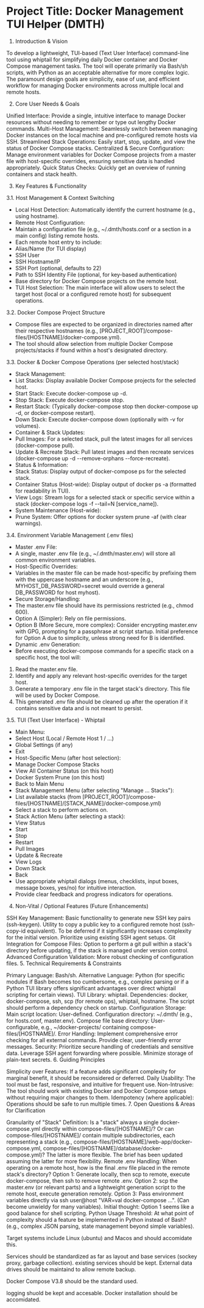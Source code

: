 # Project Title: Docker Management TUI Helper (DMTH)

1. Introduction & Vision

To develop a lightweight, TUI-based (Text User Interface) command-line tool using whiptail for simplifying daily Docker container and Docker Compose management tasks. The tool will operate primarily via Bash/sh scripts, with Python as an acceptable alternative for more complex logic. The paramount design goals are simplicity, ease of use, and efficient workflow for managing Docker environments across multiple local and remote hosts.

2. Core User Needs & Goals

Unified Interface: Provide a single, intuitive interface to manage Docker resources without needing to remember or type out lengthy Docker commands.
Multi-Host Management: Seamlessly switch between managing Docker instances on the local machine and pre-configured remote hosts via SSH.
Streamlined Stack Operations: Easily start, stop, update, and view the status of Docker Compose stacks.
Centralized & Secure Configuration: Manage environment variables for Docker Compose projects from a master file with host-specific overrides, ensuring sensitive data is handled appropriately.
Quick Status Checks: Quickly get an overview of running containers and stack health.

3. Key Features & Functionality

3.1. Host Management & Context Switching
* Local Host Detection: Automatically identify the current hostname (e.g., using hostname).
* Remote Host Configuration:
* Maintain a configuration file (e.g., ~/.dmth/hosts.conf or a section in a main config) listing remote hosts.
* Each remote host entry to include:
* Alias/Name (for TUI display)
* SSH User
* SSH Hostname/IP
* SSH Port (optional, defaults to 22)
* Path to SSH Identity File (optional, for key-based authentication)
* Base directory for Docker Compose projects on the remote host.
* TUI Host Selection: The main interface will allow users to select the target host (local or a configured remote host) for subsequent operations.

3.2. Docker Compose Project Structure
* Compose files are expected to be organized in directories named after their respective hostnames (e.g., [PROJECT_ROOT]/compose-files/[HOSTNAME]/docker-compose.yml).
* The tool should allow selection from multiple Docker Compose projects/stacks if found within a host's designated directory.

3.3. Docker & Docker Compose Operations (per selected host/stack)
* Stack Management:
* List Stacks: Display available Docker Compose projects for the selected host.
* Start Stack: Execute docker-compose up -d.
* Stop Stack: Execute docker-compose stop.
* Restart Stack: (Typically docker-compose stop then docker-compose up -d, or docker-compose restart).
* Down Stack: Execute docker-compose down (optionally with -v for volumes).
* Container & Stack Updates:
* Pull Images: For a selected stack, pull the latest images for all services (docker-compose pull).
* Update & Recreate Stack: Pull latest images and then recreate services (docker-compose up -d --remove-orphans --force-recreate).
* Status & Information:
* Stack Status: Display output of docker-compose ps for the selected stack.
* Container Status (Host-wide): Display output of docker ps -a (formatted for readability in TUI).
* View Logs: Stream logs for a selected stack or specific service within a stack (docker-compose logs -f --tail=N [service_name]).
* System Maintenance (Host-wide):
* Prune System: Offer options for docker system prune -af (with clear warnings).

3.4. Environment Variable Management (.env files)
* Master .env File:
* A single, master .env file (e.g., ~/.dmth/master.env) will store all common environment variables.
* Host-Specific Overrides:
* Variables in the master file can be made host-specific by prefixing them with the uppercase hostname and an underscore (e.g., MYHOST_DB_PASSWORD=secret would override a general DB_PASSWORD for host myhost).
* Secure Storage/Handling:
* The master.env file should have its permissions restricted (e.g., chmod 600).
* Option A (Simpler): Rely on file permissions.
* Option B (More Secure, more complex): Consider encrypting master.env with GPG, prompting for a passphrase at script startup. Initial preference for Option A due to simplicity, unless strong need for B is identified.
* Dynamic .env Generation:
* Before executing docker-compose commands for a specific stack on a specific host, the tool will:
1.  Read the master.env file.
2.  Identify and apply any relevant host-specific overrides for the target host.
3.  Generate a temporary .env file in the target stack's directory. This file will be used by Docker Compose.
4.  This generated .env file should be cleaned up after the operation if it contains sensitive data and is not meant to persist.

3.5. TUI (Text User Interface) - Whiptail
* Main Menu:
* Select Host (Local / Remote Host 1 / ...)
* Global Settings (if any)
* Exit
* Host-Specific Menu (after host selection):
* Manage Docker Compose Stacks
* View All Container Status (on this host)
* Docker System Prune (on this host)
* Back to Main Menu
* Stack Management Menu (after selecting "Manage ... Stacks"):
* List available stacks (from [PROJECT_ROOT]/compose-files/[HOSTNAME]/[STACK_NAME]/docker-compose.yml)
* Select a stack to perform actions on.
* Stack Action Menu (after selecting a stack):
* View Status
* Start
* Stop
* Restart
* Pull Images
* Update & Recreate
* View Logs
* Down Stack
* Back
* Use appropriate whiptail dialogs (menus, checklists, input boxes, message boxes, yes/no) for intuitive interaction.
* Provide clear feedback and progress indicators for operations.

4. Non-Vital / Optional Features (Future Enhancements)

SSH Key Management:
Basic functionality to generate new SSH key pairs (ssh-keygen).
Utility to copy a public key to a configured remote host (ssh-copy-id equivalent).
To be deferred if it significantly increases complexity for the initial version. Prioritize using existing SSH agent setups.
Git Integration for Compose Files: Option to perform a git pull within a stack's directory before updating, if the stack is managed under version control.
Advanced Configuration Validation: More robust checking of configuration files.
5. Technical Requirements & Constraints

Primary Language: Bash/sh.
Alternative Language: Python (for specific modules if Bash becomes too cumbersome, e.g., complex parsing or if a Python TUI library offers significant advantages over direct whiptail scripting for certain views).
TUI Library: whiptail.
Dependencies: docker, docker-compose, ssh, scp (for remote ops), whiptail, hostname. The script should perform a dependency check on startup.
Configuration Storage:
Main script location: User-defined.
Configuration directory: ~/.dmth/ (e.g., for hosts.conf, master.env).
Compose file base directory: User-configurable, e.g., ~/docker-projects/ containing compose-files/[HOSTNAME]/.
Error Handling: Implement comprehensive error checking for all external commands. Provide clear, user-friendly error messages.
Security: Prioritize secure handling of credentials and sensitive data. Leverage SSH agent forwarding where possible. Minimize storage of plain-text secrets.
6. Guiding Principles

Simplicity over Features: If a feature adds significant complexity for marginal benefit, it should be reconsidered or deferred.
Daily Usability: The tool must be fast, responsive, and intuitive for frequent use.
Non-Intrusive: The tool should work with existing Docker and Docker Compose setups without requiring major changes to them.
Idempotency (where applicable): Operations should be safe to run multiple times.
7. Open Questions & Areas for Clarification

Granularity of "Stack" Definition:
Is a "stack" always a single docker-compose.yml directly within compose-files/[HOSTNAME]/?
Or can compose-files/[HOSTNAME]/ contain multiple subdirectories, each representing a stack (e.g., compose-files/[HOSTNAME]/web-app/docker-compose.yml, compose-files/[HOSTNAME]/database/docker-compose.yml)? The latter is more flexible. The brief has been updated assuming the latter for more flexibility.
Remote .env Handling: When operating on a remote host, how is the final .env file placed in the remote stack's directory?
Option 1: Generate locally, then scp to remote, execute docker-compose, then ssh to remove remote .env.
Option 2: scp the master.env (or relevant parts) and a lightweight generation script to the remote host, execute generation remotely.
Option 3: Pass environment variables directly via ssh user@host "VAR=val docker-compose ...". (Can become unwieldy for many variables).
Initial thought: Option 1 seems like a good balance for shell scripting.
Python Usage Threshold: At what point of complexity should a feature be implemented in Python instead of Bash? (e.g., complex JSON parsing, state management beyond simple variables).

Target systems include Linux (ubuntu) and Macos and should accomidate this. 

Services should be standardized as far as layout and base services (sockey proxy, garbage collection). existing services should be kept. External data drives should be maintaind to allow remote backup. 

Docker Compose V3.8 should be the standard used. 

logging shuold be kept and accesable. Docker installation should be accomidated. 